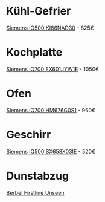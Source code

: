 # Kühl-Gefrier
[Siemens iQ500 KI86NAD30](https://geizhals.at/siemens-iq500-ki86nad30-a914287.html) - 825€  

# Kochplatte
[Siemens iQ700 EX601JYW1E](https://geizhals.at/siemens-iq700-ex601jyw1e-induktionskochfeld-autark-a1713220.html) - 1050€  

# Ofen
[Siemens iQ700 HM676G0S1](https://geizhals.at/siemens-iq700-hm676g0s1-backofen-mit-mikrowelle-a1208441.html) - 960€  

# Geschirr
[Siemens iQ500 SX658X03IE](https://geizhals.at/siemens-iq500-sx658x03ie-grossraum-geschirrspueler-a1600873.html) - 520€

# Dunstabzug
[Berbel Firstline Unseen](https://geizhals.eu/1614696649)
